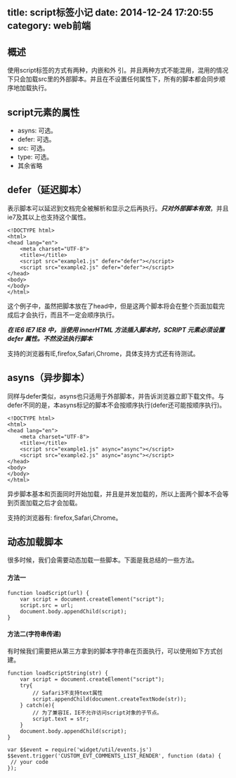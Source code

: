 title: script标签小记
date: 2014-12-24 17:20:55
category: web前端
---

## 概述

使用script标签的方式有两种，内嵌和外
引。并且两种方式不能混用，混用的情况下只会加载src里的外部脚本。并且在不设置任何属性下，所有的脚本都会同步顺序地加载执行。

## script元素的属性

* asyns: 可选。
* defer: 可选。
* src: 可选。
* type: 可选。
* 其余省略

## defer（延迟脚本）

表示脚本可以延迟到文档完全被解析和显示之后再执行。***只对外部脚本有效***，并且ie7及其以上也支持这个属性。

```
<!DOCTYPE html>
<html>
<head lang="en">
    <meta charset="UTF-8">
    <title></title>
    <script src="example1.js" defer="defer"></script>
    <script src="example2.js" defer="defer"></script>
</head>
<body>
</body>
</html>
```

这个例子中，虽然把脚本放在了head中，但是这两个脚本将会在整个页面加载完成后才会执行，而且不一定会顺序执行。


***在 IE6 IE7 IE8 中，当使用 innerHTML 方法插入脚本时，SCRIPT 元素必须设置 defer 属性。不然没法执行脚本***

支持的浏览器有IE,firefox,Safari,Chrome，具体支持方式还有待测试。

## asyns（异步脚本）

同样与defer类似，asyns也只适用于外部脚本，并告诉浏览器立即下载文件。与defer不同的是，本asyns标记的脚本不会按顺序执行(defer还可能按顺序执行)。

```
<!DOCTYPE html>
<html>
<head lang="en">
    <meta charset="UTF-8">
    <title></title>
    <script src="example1.js" async="async"></script>
    <script src="example2.js" async="async"></script>
</head>
<body>
</body>
</html>
```
异步脚本基本和页面同时开始加载，并且是并发加载的，所以上面两个脚本不会等到页面加载之后才会加载。

支持的浏览器有: firefox,Safari,Chrome。

## 动态加载脚本

很多时候，我们会需要动态加载一些脚本。下面是我总结的一些方法。

#### 方法一

```
function loadScript(url) {
    var script = document.createElement("script");
    script.src = url;
    document.body.appendChild(script);
}
```
#### 方法二(字符串传递)

有时候我们需要把从第三方拿到的脚本字符串在页面执行，可以使用如下方式创建。

```
function loadScriptString(str) {
    var script = document.createElement("script");
    try{
        // Safari3不支持text属性
        script.appendChild(document.createTextNode(str));
    } catch(e){
        // 为了兼容IE，IE不允许访问script对象的子节点。
        script.text = str;
    } 
    document.body.appendChild(script);
}
```

    var $$event = require('widget/util/events.js')
    $$event.trigger('CUSTOM_EVT_COMMENTS_LIST_RENDER', function (data) {
     // your code
    });